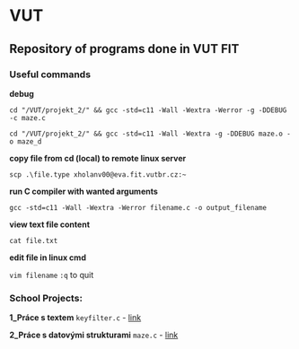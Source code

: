 # VUT
## Repository of programs done in VUT FIT

### Useful commands

**debug** 

`cd "/VUT/projekt_2/" && gcc -std=c11 -Wall -Wextra -Werror -g -DDEBUG -c maze.c`

`cd "/VUT/projekt_2/" && gcc -std=c11 -Wall -Wextra -g -DDEBUG maze.o -o maze_d`

**copy file from cd (local) to remote linux server**

`scp .\file.type xholanv00@eva.fit.vutbr.cz:~`

**run C compiler with wanted arguments**

`gcc -std=c11 -Wall -Wextra -Werror filename.c -o output_filename`

**view text file content**

`cat file.txt`



**edit file in linux cmd** 

`vim filename` `:q` to quit


### School Projects:

**1_Práce s textem** `keyfilter.c` - [link](https://moodle.vut.cz/mod/page/view.php?id=320645)

              
**2_Práce s datovými strukturami** `maze.c` - [link](https://moodle.vut.cz/mod/page/view.php?id=320646)
  

  
